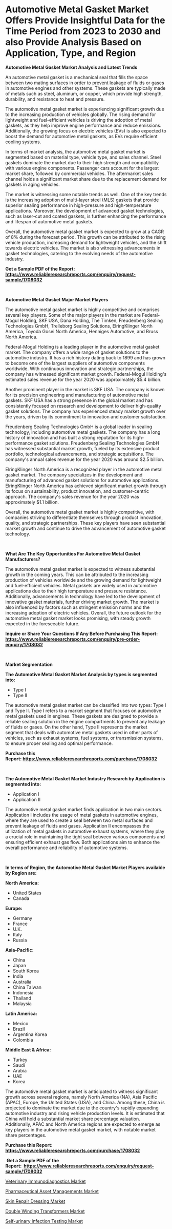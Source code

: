 <p><h1>Automotive Metal Gasket Market Offers Provide Insightful Data for the Time Period from 2023 to 2030 and also Provide Analysis Based on Application, Type, and Region</h1></p><p><strong>Automotive Metal Gasket Market Analysis and Latest Trends</strong></p>
<p><p>An automotive metal gasket is a mechanical seal that fills the space between two mating surfaces in order to prevent leakage of fluids or gases in automotive engines and other systems. These gaskets are typically made of metals such as steel, aluminum, or copper, which provide high strength, durability, and resistance to heat and pressure.</p><p>The automotive metal gasket market is experiencing significant growth due to the increasing production of vehicles globally. The rising demand for lightweight and fuel-efficient vehicles is driving the adoption of metal gaskets, as they help improve engine performance and reduce emissions. Additionally, the growing focus on electric vehicles (EVs) is also expected to boost the demand for automotive metal gaskets, as EVs require efficient cooling systems.</p><p>In terms of market analysis, the automotive metal gasket market is segmented based on material type, vehicle type, and sales channel. Steel gaskets dominate the market due to their high strength and compatibility with various engine components. Passenger cars account for the largest market share, followed by commercial vehicles. The aftermarket sales channel holds a significant market share due to the replacement demand for gaskets in aging vehicles.</p><p>The market is witnessing some notable trends as well. One of the key trends is the increasing adoption of multi-layer steel (MLS) gaskets that provide superior sealing performance in high-pressure and high-temperature applications. Moreover, the development of advanced gasket technologies, such as laser-cut and coated gaskets, is further enhancing the performance and lifespan of automotive metal gaskets.</p><p>Overall, the automotive metal gasket market is expected to grow at a CAGR of 8% during the forecast period. This growth can be attributed to the rising vehicle production, increasing demand for lightweight vehicles, and the shift towards electric vehicles. The market is also witnessing advancements in gasket technologies, catering to the evolving needs of the automotive industry.</p></p>
<p><strong>Get a Sample PDF of the Report:&nbsp; <a href="https://www.reliableresearchreports.com/enquiry/request-sample/1708032">https://www.reliableresearchreports.com/enquiry/request-sample/1708032</a></strong></p>
<p>&nbsp;</p>
<p><strong>Automotive Metal Gasket Major Market Players</strong></p>
<p><p>The automotive metal gasket market is highly competitive and comprises several key players. Some of the major players in the market are Federal-Mogul Holding, SKF USA, Dana Holding, The Timken, Freudenberg Sealing Technologies GmbH, Trelleborg Sealing Solutions, ElringKlinger North America, Toyoda Gosei North America, Henniges Automotive, and Bruss North America. </p><p>Federal-Mogul Holding is a leading player in the automotive metal gasket market. The company offers a wide range of gasket solutions to the automotive industry. It has a rich history dating back to 1899 and has grown to become one of the largest suppliers of automotive components worldwide. With continuous innovation and strategic partnerships, the company has witnessed significant market growth. Federal-Mogul Holding's estimated sales revenue for the year 2020 was approximately $5.4 billion.</p><p>Another prominent player in the market is SKF USA. The company is known for its precision engineering and manufacturing of automotive metal gaskets. SKF USA has a strong presence in the global market and has consistently focused on research and development to deliver high-quality gasket solutions. The company has experienced steady market growth over the years, driven by its commitment to innovation and customer satisfaction.</p><p>Freudenberg Sealing Technologies GmbH is a global leader in sealing technology, including automotive metal gaskets. The company has a long history of innovation and has built a strong reputation for its high-performance gasket solutions. Freudenberg Sealing Technologies GmbH has witnessed substantial market growth, fueled by its extensive product portfolio, technological advancements, and strategic acquisitions. The company's annual sales revenue for the year 2020 was around $2.5 billion.</p><p>ElringKlinger North America is a recognized player in the automotive metal gasket market. The company specializes in the development and manufacturing of advanced gasket solutions for automotive applications. ElringKlinger North America has achieved significant market growth through its focus on sustainability, product innovation, and customer-centric approach. The company's sales revenue for the year 2020 was approximately $1.1 billion.</p><p>Overall, the automotive metal gasket market is highly competitive, with companies striving to differentiate themselves through product innovation, quality, and strategic partnerships. These key players have seen substantial market growth and continue to drive the advancement of automotive gasket technology.</p></p>
<p>&nbsp;</p>
<p><strong>What Are The Key Opportunities For Automotive Metal Gasket Manufacturers?</strong></p>
<p><p>The automotive metal gasket market is expected to witness substantial growth in the coming years. This can be attributed to the increasing production of vehicles worldwide and the growing demand for lightweight and fuel-efficient vehicles. Metal gaskets are widely used in automotive applications due to their high temperature and pressure resistance. Additionally, advancements in technology have led to the development of innovative gasket materials, further driving market growth. The market is also influenced by factors such as stringent emission norms and the increasing adoption of electric vehicles. Overall, the future outlook for the automotive metal gasket market looks promising, with steady growth expected in the foreseeable future.</p></p>
<p><strong>Inquire or Share Your Questions If Any Before Purchasing This Report: <a href="https://www.reliableresearchreports.com/enquiry/pre-order-enquiry/1708032">https://www.reliableresearchreports.com/enquiry/pre-order-enquiry/1708032</a></strong></p>
<p>&nbsp;</p>
<p><strong>Market Segmentation</strong></p>
<p><strong>The Automotive Metal Gasket Market Analysis by types is segmented into:</strong></p>
<p><ul><li>Type I</li><li>Type II</li></ul></p>
<p><p>The automotive metal gasket market can be classified into two types: Type I and Type II. Type I refers to a market segment that focuses on automotive metal gaskets used in engines. These gaskets are designed to provide a reliable sealing solution in the engine compartments to prevent any leakage of fluids or gases. On the other hand, Type II represents the market segment that deals with automotive metal gaskets used in other parts of vehicles, such as exhaust systems, fuel systems, or transmission systems, to ensure proper sealing and optimal performance.</p></p>
<p><strong>Purchase this Report:&nbsp;<a href="https://www.reliableresearchreports.com/purchase/1708032">https://www.reliableresearchreports.com/purchase/1708032</a></strong></p>
<p>&nbsp;</p>
<p><strong>The Automotive Metal Gasket Market Industry Research by Application is segmented into:</strong></p>
<p><ul><li>Application I</li><li>Application II</li></ul></p>
<p><p>The automotive metal gasket market finds application in two main sectors. Application I includes the usage of metal gaskets in automotive engines, where they are used to create a seal between two metal surfaces and prevent leakage of fluids and gases. Application II encompasses the utilization of metal gaskets in automotive exhaust systems, where they play a crucial role in maintaining the tight seal between various components and ensuring efficient exhaust gas flow. Both applications aim to enhance the overall performance and reliability of automotive systems.</p></p>
<p>&nbsp;</p>
<p><strong>In terms of Region, the Automotive Metal Gasket Market Players available by Region are:</strong></p>
<p>
    <p> <strong> North America: </strong>
        <ul>
            <li>United States</li>
            <li>Canada</li>
        </ul>
        </p> 
    <p> <strong> Europe: </strong>
        <ul>
            <li>Germany</li>
            <li>France</li>
            <li>U.K.</li>
            <li>Italy</li>
            <li>Russia</li>
        </ul>
        </p> 
    <p> <strong> Asia-Pacific: </strong>
        <ul>
            <li>China</li>
            <li>Japan</li>
            <li>South Korea</li>
            <li>India</li>
            <li>Australia</li>
            <li>China Taiwan</li>
            <li>Indonesia</li>
            <li>Thailand</li>
            <li>Malaysia</li>
        </ul>
        </p> 
    <p> <strong> Latin America: </strong>
        <ul>
            <li>Mexico</li>
            <li>Brazil</li>
            <li>Argentina Korea</li>
            <li>Colombia</li>
        </ul>
        </p> 
    <p> <strong> Middle East & Africa: </strong>
        <ul>
            <li>Turkey</li>
            <li>Saudi</li>
            <li>Arabia</li>
            <li>UAE</li>
            <li>Korea</li>
        </ul>
    </p>
    </p>
<p><p>The automotive metal gasket market is anticipated to witness significant growth across several regions, namely North America (NA), Asia Pacific (APAC), Europe, the United States (USA), and China. Among these, China is projected to dominate the market due to the country's rapidly expanding automotive industry and rising vehicle production levels. It is estimated that China will hold a substantial market share percentage valuation. Additionally, APAC and North America regions are expected to emerge as key players in the automotive metal gasket market, with notable market share percentages.</p></p>
<p><strong>Purchase this Report: <a href="https://www.reliableresearchreports.com/purchase/1708032">https://www.reliableresearchreports.com/purchase/1708032</a></strong></p>
<p>&nbsp;<strong>Get a Sample PDF of the Report:&nbsp;&nbsp;<a href="https://www.reliableresearchreports.com/enquiry/request-sample/1708032">https://www.reliableresearchreports.com/enquiry/request-sample/1708032</a></strong></p>
<p><strong></strong></p>
<p><p><a href="https://www.linkedin.com/pulse/veterinary-immunodiagnostics-market-size-2023-2030-8jdtc/">Veterinary Immunodiagnostics Market</a></p><p><a href="https://medium.com/@the.strong.zer0/pharmaceutical-asset-managements-market-comprehensive-assessment-by-type-application-and-2e31aabb6bae">Pharmaceutical Asset Managements Market</a></p><p><a href="https://www.linkedin.com/pulse/skin-repair-dressing-market-size-share-amp-trends-r2szc/">Skin Repair Dressing Market</a></p><p><a href="https://medium.com/@viksingh034/double-winding-transformers-market-size-and-market-trends-complete-industry-overview-2023-to-2030-72a21afc1984">Double Winding Transformers Market</a></p><p><a href="https://www.linkedin.com/pulse/self-urinary-infection-testing-market-size-2023-2030-global-v2qbe/">Self-urinary Infection Testing Market</a></p></p>